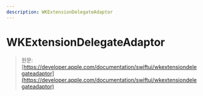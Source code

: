 ```yaml
---
description: WKExtensionDelegateAdaptor
---
```


# WKExtensionDelegateAdaptor

> 원문: [https://developer.apple.com/documentation/swiftui/wkextensiondelegateadaptor](https://developer.apple.com/documentation/swiftui/wkextensiondelegateadaptor)

